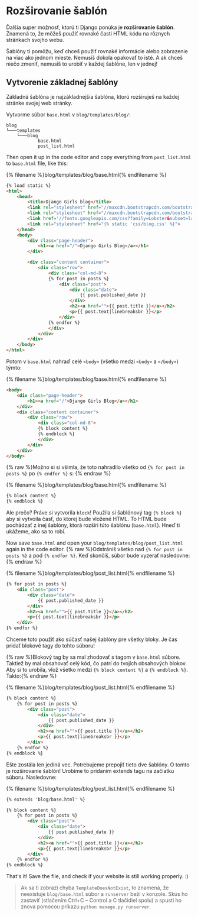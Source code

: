 # Rozširovanie šablón

Ďalšia super možnosť, ktorú ti Django ponúka je **rozširovanie šablón**. Znamená to, že môžeš použiť rovnaké časti HTML kódu na rôznych stránkach svojho webu.

Šablóny ti pomôžu, keď chceš použiť rovnaké informácie alebo zobrazenie na viac ako jednom mieste. Nemusíš dokola opakovať to isté. A ak chceš niečo zmeniť, nemusíš to urobiť v každej šablóne, len v jednej!

## Vytvorenie základnej šablóny

Základná šablóna je najzákladnejšia šablóna, ktorú rozširuješ na každej stránke svojej web stránky.

Vytvorme súbor `base.html` v `blog/templates/blog/`:

    blog
    └───templates
        └───blog
                base.html
                post_list.html
    

Then open it up in the code editor and copy everything from `post_list.html` to `base.html` file, like this:

{% filename %}blog/templates/blog/base.html{% endfilename %}

```html
{% load static %}
<html>
    <head>
        <title>Django Girls blog</title>
        <link rel="stylesheet" href="//maxcdn.bootstrapcdn.com/bootstrap/3.2.0/css/bootstrap.min.css">
        <link rel="stylesheet" href="//maxcdn.bootstrapcdn.com/bootstrap/3.2.0/css/bootstrap-theme.min.css">
        <link href='//fonts.googleapis.com/css?family=Lobster&subset=latin,latin-ext' rel='stylesheet' type='text/css'>
        <link rel="stylesheet" href="{% static 'css/blog.css' %}">
    </head>
    <body>
        <div class="page-header">
            <h1><a href="/">Django Girls Blog</a></h1>
        </div>

        <div class="content container">
            <div class="row">
                <div class="col-md-8">
                {% for post in posts %}
                    <div class="post">
                        <div class="date">
                            {{ post.published_date }}
                        </div>
                        <h2><a href="">{{ post.title }}</a></h2>
                        <p>{{ post.text|linebreaksbr }}</p>
                    </div>
                {% endfor %}
                </div>
            </div>
        </div>
    </body>
</html>
```

Potom v `base.html` nahraď celé `<body>` (všetko medzi `<body>` a `</body>`) týmto:

{% filename %}blog/templates/blog/base.html{% endfilename %}

```html
<body>
    <div class="page-header">
        <h1><a href="/">Django Girls Blog</a></h1>
    </div>
    <div class="content container">
        <div class="row">
            <div class="col-md-8">
            {% block content %}
            {% endblock %}
            </div>
        </div>
    </div>
</body>
```

{% raw %}Možno si si všimla, že toto nahradilo všetko od `{% for post in posts %}` po `{% endfor %}` s: {% endraw %}

{% filename %}blog/templates/blog/base.html{% endfilename %}

```html
{% block content %}
{% endblock %}
```

Ale prečo? Práve si vytvorila `block`! Použila si šablónový tag `{% block %}` aby si vytvoila časť, do ktorej bude vložené HTML. To HTML bude pochádzať z inej šablóny, ktorá rozšíri túto šablónu (`base.html`). Hneď ti ukážeme, ako sa to robí.

Now save `base.html` and open your `blog/templates/blog/post_list.html` again in the code editor. {% raw %}Odstrániš všetko nad `{% for post in posts %}` a pod `{% endfor %}`. Keď skončíš, súbor bude vyzerať nasledovne:{% endraw %}

{% filename %}blog/templates/blog/post_list.html{% endfilename %}

```html
{% for post in posts %}
    <div class="post">
        <div class="date">
            {{ post.published_date }}
        </div>
        <h2><a href="">{{ post.title }}</a></h2>
        <p>{{ post.text|linebreaksbr }}</p>
    </div>
{% endfor %}
```

Chceme toto použiť ako súčasť našej šablóny pre všetky bloky. Je čas pridať blokové tagy do tohto súboru!

{% raw %}Blokový tag by sa mal zhodovať s tagom v `base.html` súbore. Taktiež by mal obsahovať celý kód, čo patrí do tvojích obsahových blokov. Aby si to urobila, vlož všetko medzi `{% block content %}` a `{% endblock %}`. Takto:{% endraw %}

{% filename %}blog/templates/blog/post_list.html{% endfilename %}

```html
{% block content %}
    {% for post in posts %}
        <div class="post">
            <div class="date">
                {{ post.published_date }}
            </div>
            <h2><a href="">{{ post.title }}</a></h2>
            <p>{{ post.text|linebreaksbr }}</p>
        </div>
    {% endfor %}
{% endblock %}
```

Ešte zostála len jediná vec. Potrebujeme prepojiť tieto dve šablóny. O tomto je rozširovanie šablón! Urobíme to pridaním extends tagu na začiatku súboru. Nasledovne:

{% filename %}blog/templates/blog/post_list.html{% endfilename %}

```html
{% extends 'blog/base.html' %}

{% block content %}
    {% for post in posts %}
        <div class="post">
            <div class="date">
                {{ post.published_date }}
            </div>
            <h2><a href="">{{ post.title }}</a></h2>
            <p>{{ post.text|linebreaksbr }}</p>
        </div>
    {% endfor %}
{% endblock %}
```

That's it! Save the file, and check if your website is still working properly. :)

> Ak sa ti zobrazí chyba `TemplateDoesNotExist`, to znamená, že neexistuje `blog/base.html` súbor a `runserver` beží v konzole. Skús ho zastaviť (stlačením Ctrl+C – Control a C tlačidiel spolu) a spusti ho znova pomocou príkazu `python manage.py runserver`.